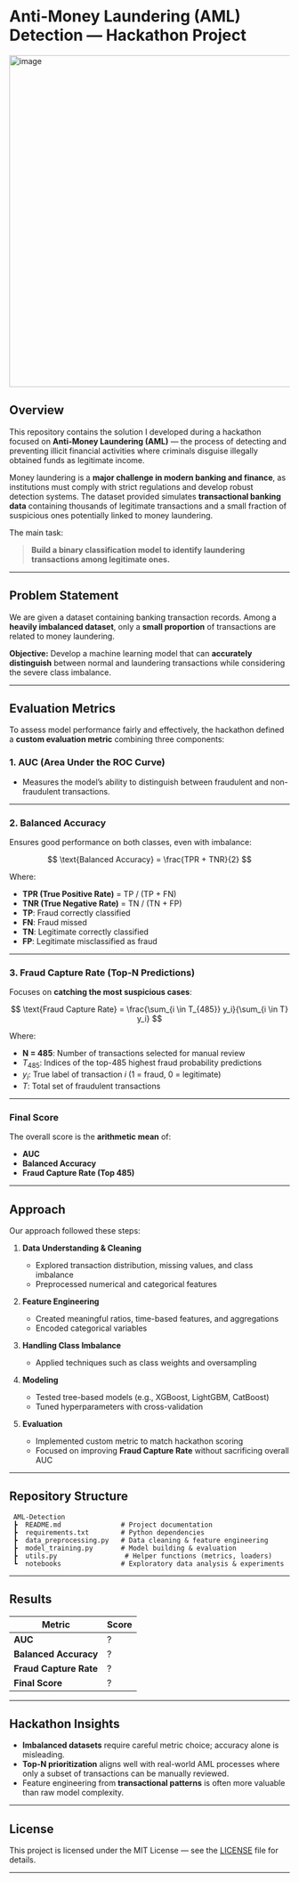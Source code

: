 # Anti-Money Laundering (AML) Detection — Hackathon Project

<img width="1337" height="596" alt="image" src="https://github.com/user-attachments/assets/cccd4225-0886-44d2-b430-d348cede68f9" />

## Overview

This repository contains the solution I developed during a hackathon focused on **Anti-Money Laundering (AML)** — the process of detecting and preventing illicit financial activities where criminals disguise illegally obtained funds as legitimate income.

Money laundering is a **major challenge in modern banking and finance**, as institutions must comply with strict regulations and develop robust detection systems. The dataset provided simulates **transactional banking data** containing thousands of legitimate transactions and a small fraction of suspicious ones potentially linked to money laundering.

The main task:

> **Build a binary classification model to identify laundering transactions among legitimate ones.**

---

## Problem Statement

We are given a dataset containing banking transaction records.
Among a **heavily imbalanced dataset**, only a **small proportion** of transactions are related to money laundering.

**Objective:** Develop a machine learning model that can **accurately distinguish** between normal and laundering transactions while considering the severe class imbalance.

---

##  Evaluation Metrics

To assess model performance fairly and effectively, the hackathon defined a **custom evaluation metric** combining three components:

### 1. **AUC (Area Under the ROC Curve)**

* Measures the model’s ability to distinguish between fraudulent and non-fraudulent transactions.

---

### 2. **Balanced Accuracy**

Ensures good performance on both classes, even with imbalance:

$$
\text{Balanced Accuracy} = \frac{TPR + TNR}{2}
$$

Where:

* **TPR (True Positive Rate)** = TP / (TP + FN)
* **TNR (True Negative Rate)** = TN / (TN + FP)
* **TP**: Fraud correctly classified
* **FN**: Fraud missed
* **TN**: Legitimate correctly classified
* **FP**: Legitimate misclassified as fraud

---

### 3. **Fraud Capture Rate (Top-N Predictions)**

Focuses on **catching the most suspicious cases**:

$$
\text{Fraud Capture Rate} = \frac{\sum_{i \in T_{485}} y_i}{\sum_{i \in T} y_i}
$$

Where:

* **N = 485**: Number of transactions selected for manual review
* $T_{485}$: Indices of the top-485 highest fraud probability predictions
* $y_i$: True label of transaction *i* (1 = fraud, 0 = legitimate)
* $T$: Total set of fraudulent transactions

---

### **Final Score**

The overall score is the **arithmetic mean** of:

* **AUC**
* **Balanced Accuracy**
* **Fraud Capture Rate (Top 485)**

---

##  Approach

Our approach followed these steps:

1. **Data Understanding & Cleaning**

   * Explored transaction distribution, missing values, and class imbalance
   * Preprocessed numerical and categorical features

2. **Feature Engineering**

   * Created meaningful ratios, time-based features, and aggregations
   * Encoded categorical variables

3. **Handling Class Imbalance**

   * Applied techniques such as class weights and oversampling

4. **Modeling**

   * Tested tree-based models (e.g., XGBoost, LightGBM, CatBoost)
   * Tuned hyperparameters with cross-validation

5. **Evaluation**

   * Implemented custom metric to match hackathon scoring
   * Focused on improving **Fraud Capture Rate** without sacrificing overall AUC

---

##  Repository Structure

```
 AML-Detection
 ┣  README.md               # Project documentation
 ┣  requirements.txt        # Python dependencies
 ┣  data_preprocessing.py   # Data cleaning & feature engineering
 ┣  model_training.py       # Model building & evaluation
 ┣  utils.py                 # Helper functions (metrics, loaders)
 ┗  notebooks               # Exploratory data analysis & experiments
```

---


## Results

| Metric                 | Score |
| ---------------------- | ----- |
| **AUC**                | ?  |
| **Balanced Accuracy**  | ?  |
| **Fraud Capture Rate** | ?  |
| **Final Score**        | ? |

---

##  Hackathon Insights

* **Imbalanced datasets** require careful metric choice; accuracy alone is misleading.
* **Top-N prioritization** aligns well with real-world AML processes where only a subset of transactions can be manually reviewed.
* Feature engineering from **transactional patterns** is often more valuable than raw model complexity.

---

## License

This project is licensed under the MIT License — see the [LICENSE](LICENSE) file for details.

---
